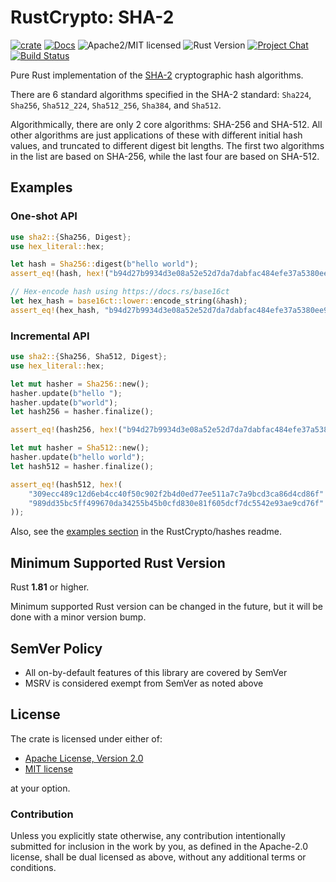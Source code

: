 # RustCrypto: SHA-2

[![crate][crate-image]][crate-link]
[![Docs][docs-image]][docs-link]
![Apache2/MIT licensed][license-image]
![Rust Version][rustc-image]
[![Project Chat][chat-image]][chat-link]
[![Build Status][build-image]][build-link]

Pure Rust implementation of the [SHA-2] cryptographic hash algorithms.

There are 6 standard algorithms specified in the SHA-2 standard: 
`Sha224`, `Sha256`, `Sha512_224`, `Sha512_256`, `Sha384`, and `Sha512`.

Algorithmically, there are only 2 core algorithms: SHA-256 and SHA-512.
All other algorithms are just applications of these with different initial
hash values, and truncated to different digest bit lengths. The first two
algorithms in the list are based on SHA-256, while the last four are based
on SHA-512.

## Examples

### One-shot API

```rust
use sha2::{Sha256, Digest};
use hex_literal::hex;

let hash = Sha256::digest(b"hello world");
assert_eq!(hash, hex!("b94d27b9934d3e08a52e52d7da7dabfac484efe37a5380ee9088f7ace2efcde9"));

// Hex-encode hash using https://docs.rs/base16ct
let hex_hash = base16ct::lower::encode_string(&hash);
assert_eq!(hex_hash, "b94d27b9934d3e08a52e52d7da7dabfac484efe37a5380ee9088f7ace2efcde9");
```

### Incremental API

```rust
use sha2::{Sha256, Sha512, Digest};
use hex_literal::hex;

let mut hasher = Sha256::new();
hasher.update(b"hello ");
hasher.update(b"world");
let hash256 = hasher.finalize();

assert_eq!(hash256, hex!("b94d27b9934d3e08a52e52d7da7dabfac484efe37a5380ee9088f7ace2efcde9"));

let mut hasher = Sha512::new();
hasher.update(b"hello world");
let hash512 = hasher.finalize();

assert_eq!(hash512, hex!(
    "309ecc489c12d6eb4cc40f50c902f2b4d0ed77ee511a7c7a9bcd3ca86d4cd86f"
    "989dd35bc5ff499670da34255b45b0cfd830e81f605dcf7dc5542e93ae9cd76f"
));
```

Also, see the [examples section] in the RustCrypto/hashes readme.

## Minimum Supported Rust Version

Rust **1.81** or higher.

Minimum supported Rust version can be changed in the future, but it will be
done with a minor version bump.

## SemVer Policy

- All on-by-default features of this library are covered by SemVer
- MSRV is considered exempt from SemVer as noted above

## License

The crate is licensed under either of:

* [Apache License, Version 2.0](http://www.apache.org/licenses/LICENSE-2.0)
* [MIT license](http://opensource.org/licenses/MIT)

at your option.

### Contribution

Unless you explicitly state otherwise, any contribution intentionally submitted
for inclusion in the work by you, as defined in the Apache-2.0 license, shall be
dual licensed as above, without any additional terms or conditions.

[//]: # (badges)

[crate-image]: https://img.shields.io/crates/v/sha2.svg
[crate-link]: https://crates.io/crates/sha2
[docs-image]: https://docs.rs/sha2/badge.svg
[docs-link]: https://docs.rs/sha2/
[license-image]: https://img.shields.io/badge/license-Apache2.0/MIT-blue.svg
[rustc-image]: https://img.shields.io/badge/rustc-1.81+-blue.svg
[chat-image]: https://img.shields.io/badge/zulip-join_chat-blue.svg
[chat-link]: https://rustcrypto.zulipchat.com/#narrow/stream/260041-hashes
[build-image]: https://github.com/RustCrypto/hashes/workflows/sha2/badge.svg?branch=master
[build-link]: https://github.com/RustCrypto/hashes/actions?query=workflow%3Asha2

[//]: # (general links)

[SHA-2]: https://en.wikipedia.org/wiki/SHA-2
[examples section]: https://github.com/RustCrypto/hashes#Examples
